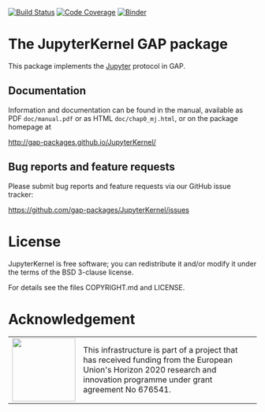 [![Build Status](https://github.com/gap-packages/JupyterKernel/actions/workflows/CI.yml/badge.svg?branch=master)](https://github.com/gap-packages/JupyterKernel/actions?query=workflow%3ACI+branch%3Amaster)
[![Code Coverage](https://codecov.io/github/gap-packages/JupyterKernel/coverage.svg?branch=master&token=)](https://codecov.io/gh/gap-packages/JupyterKernel)
[![Binder](https://mybinder.org/badge_logo.svg)](https://mybinder.org/v2/gh/gap-packages/JupyterKernel/HEAD)
# The JupyterKernel GAP package 

This package implements the [Jupyter](https://www.jupyter.org) protocol in GAP.

## Documentation

Information and documentation can be found in the manual, available
as PDF `doc/manual.pdf` or as HTML `doc/chap0_mj.html`, or on the package
homepage at

  <http://gap-packages.github.io/JupyterKernel/>

## Bug reports and feature requests

Please submit bug reports and feature requests via our GitHub issue tracker:

  <https://github.com/gap-packages/JupyterKernel/issues>


# License

JupyterKernel is free software; you can redistribute it and/or modify it under
the terms of the BSD 3-clause license.

For details see the files COPYRIGHT.md and LICENSE.

# Acknowledgement

<table class="none">
<tr>
<td>
  <img src="http://opendreamkit.org/public/logos/Flag_of_Europe.svg" width="128">
</td>
<td>
  This infrastructure is part of a project that has received funding from the
  European Union's Horizon 2020 research and innovation programme under grant
  agreement No 676541.
</td>
</tr>
</table>

